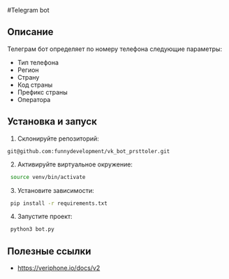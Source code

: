 #Telegram bot

## Описание

Телеграм бот определяет по номеру телефона следующие параметры:
* Тип телефона
* Регион
* Страну
* Код страны
* Префикс страны
* Оператора

## Установка и запуск

1. Склонируйте репозиторий:
 ```ssh
 git@github.com:funnydevelopment/vk_bot_prsttoler.git
 ```
2. Активируйте виртуальное окружение:
 ```sh
  source venv/bin/activate
  ```
3. Установите зависимости:
 ```sh
  pip install -r requirements.txt
 ```
4. Запустите проект:
 ```sh
  python3 bot.py
 ```

## Полезные ссылки

* https://veriphone.io/docs/v2
